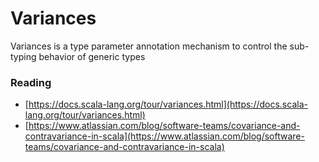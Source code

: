 # Variances

Variances is a type parameter annotation mechanism to control the sub-typing behavior of generic types

### Reading

* [https://docs.scala-lang.org/tour/variances.html](https://docs.scala-lang.org/tour/variances.html)
* [https://www.atlassian.com/blog/software-teams/covariance-and-contravariance-in-scala](https://www.atlassian.com/blog/software-teams/covariance-and-contravariance-in-scala)

